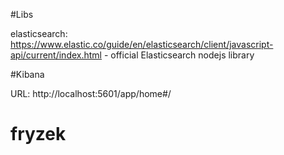 #Libs

elasticsearch: https://www.elastic.co/guide/en/elasticsearch/client/javascript-api/current/index.html - official Elasticsearch nodejs library

#Kibana

URL: http://localhost:5601/app/home#/
# fryzek
